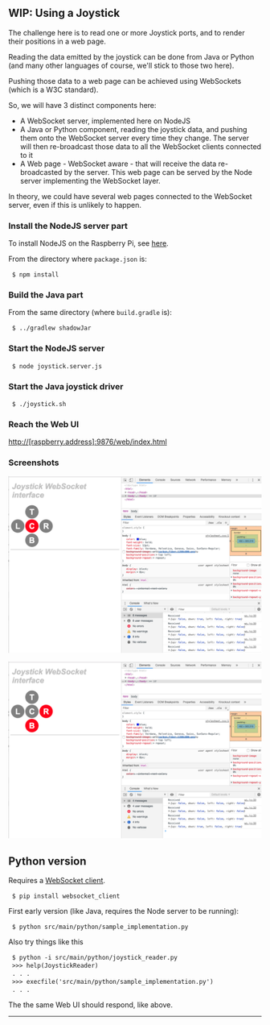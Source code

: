 ## WIP: Using a Joystick
The challenge here is to read one or more Joystick ports, and to render their positions
in a web page.

Reading the data emitted by the joystick can be done from Java or Python (and many other languages of course,
we'll stick to those two here).

Pushing those data to a web page can be achieved using WebSockets (which is a W3C standard).

So, we will have 3 distinct components here:
- A WebSocket server, implemented here on NodeJS
- A Java or Python component, reading the joystick data, and pushing them onto the WebSocket server every time they change. The server will then re-broadcast those data to all the WebSocket clients connected to it
- A Web page - WebSocket aware - that will receive the data re-broadcasted by the server. This web page can be served by the Node server implementing the WebSocket layer.

In theory, we could have several web pages connected to the WebSocket server, even if this is unlikely to happen.

### Install the NodeJS server part
To install NodeJS on the Raspberry Pi, see [here](https://www.w3schools.com/nodejs/nodejs_raspberrypi.asp).

From the directory where `package.json` is:
```
 $ npm install
```

### Build the Java part
From the same directory (where `build.gradle` is):
```
 $ ../gradlew shadowJar
```

### Start the NodeJS server
```
 $ node joystick.server.js
```

### Start the Java joystick driver
```
 $ ./joystick.sh
```

### Reach the Web UI
<http://[raspberry.address]:9876/web/index.html>


### Screenshots
![Center](./docimg/01.png)

![Bottom Right](./docimg/02.png)

## Python version
Requires a [WebSocket client](https://pypi.org/project/websocket_client/).
```
 $ pip install websocket_client
``` 
 
First early version (like Java, requires the Node server to be running):
```
 $ python src/main/python/sample_implementation.py
```

Also try things like this
```
 $ python -i src/main/python/joystick_reader.py
 >>> help(JoystickReader)
 . . .
 >>> execfile('src/main/python/sample_implementation.py')
 . . .
```

The the same Web UI should respond, like above.

---
